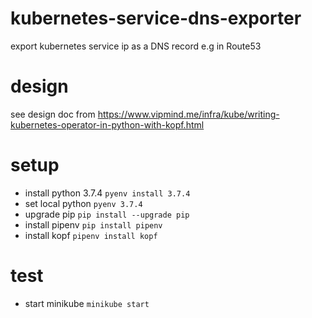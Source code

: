 # kubernetes-service-dns-exporter
export kubernetes service ip as a DNS record e.g in Route53

# design
see design doc from https://www.vipmind.me/infra/kube/writing-kubernetes-operator-in-python-with-kopf.html
# setup
* install python 3.7.4 `pyenv install 3.7.4`
* set local python `pyenv 3.7.4`
* upgrade pip `pip install --upgrade pip`
* install pipenv `pip install pipenv`
* install kopf `pipenv install kopf`

# test
* start minikube `minikube start`